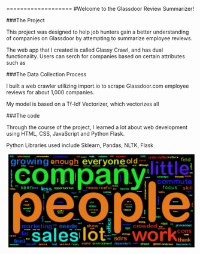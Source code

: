 ===================
#Welcome to the Glassdoor Review Summarizer!

###The Project

This project was designed to help job hunters gain a better understanding of companies on Glassdoor by attempting to summarize employee reviews.

The web app that I created is called Glassy Crawl, and has dual functionality. Users can serch for companies based on certain attributes such as 

###The Data Collection Process

I built a web crawler utilizing import.io to scrape Glassdoor.com employee reviews for about 1,000 companies. 

My model is based on a Tf-Idf Vectorizer, which vectorizes all 

###The code

Through the course of the project, I learned a lot about web development using HTML, CSS, JavaScript and Python Flask.

Python Libraries used include Sklearn, Pandas, NLTK, Flask

![alt text](https://github.com/tomakant/glassycrawl/blob/master/static/Glassdoor.png "Glassdoor")
